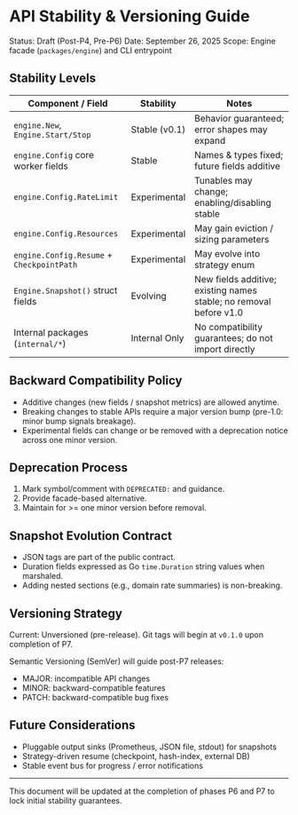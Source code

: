# API Stability & Versioning Guide

Status: Draft (Post-P4, Pre-P6)
Date: September 26, 2025
Scope: Engine facade (`packages/engine`) and CLI entrypoint

## Stability Levels

| Component / Field                      | Stability     | Notes |
| -------------------------------------- | ------------- | ----- |
| `engine.New`, `Engine.Start/Stop`      | Stable (v0.1) | Behavior guaranteed; error shapes may expand |
| `engine.Config` core worker fields     | Stable        | Names & types fixed; future fields additive |
| `engine.Config.RateLimit`              | Experimental  | Tunables may change; enabling/disabling stable |
| `engine.Config.Resources`              | Experimental  | May gain eviction / sizing parameters |
| `engine.Config.Resume` + `CheckpointPath` | Experimental | May evolve into strategy enum |
| `Engine.Snapshot()` struct fields      | Evolving      | New fields additive; existing names stable; no removal before v1.0 |
| Internal packages (`internal/*`)       | Internal Only | No compatibility guarantees; do not import directly |

## Backward Compatibility Policy

- Additive changes (new fields / snapshot metrics) are allowed anytime.
- Breaking changes to stable APIs require a major version bump (pre-1.0: minor bump signals breakage).
- Experimental fields can change or be removed with a deprecation notice across one minor version.

## Deprecation Process

1. Mark symbol/comment with `DEPRECATED:` and guidance.
2. Provide facade-based alternative.
3. Maintain for >= one minor version before removal.

## Snapshot Evolution Contract

- JSON tags are part of the public contract.
- Duration fields expressed as Go `time.Duration` string values when marshaled.
- Adding nested sections (e.g., domain rate summaries) is non-breaking.

## Versioning Strategy

Current: Unversioned (pre-release). Git tags will begin at `v0.1.0` upon completion of P7.

Semantic Versioning (SemVer) will guide post-P7 releases:
- MAJOR: incompatible API changes
- MINOR: backward-compatible features
- PATCH: backward-compatible bug fixes

## Future Considerations

- Pluggable output sinks (Prometheus, JSON file, stdout) for snapshots
- Strategy-driven resume (checkpoint, hash-index, external DB)
- Stable event bus for progress / error notifications

---

This document will be updated at the completion of phases P6 and P7 to lock initial stability guarantees.
